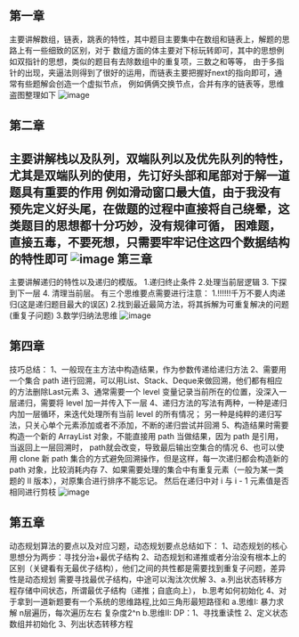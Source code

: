 
第一章
-----------------
  主要讲解数组，链表，跳表的特性，其中题目主要集中在数组和链表上，解题的思路上有一些细致的区别，对于
  数组方面的体主要对下标玩转即可，其中的思想例如双指针的思想，类似的题目有去除数组中的重复项，三数之和等等，
  由于多指针的出现，夹逼法则得到了很好的运用，而链表主要把握好next的指向即可，通常有些题解会创造一个虚拟节点，
  例如俩俩交换节点，合并有序的链表等，思维盗图整理如下
![image](https://github.com/DoddyApe-loveCat/-algorithm015/blob/master/images/Array.png)

第二章
-----------------
  主要讲解栈以及队列，双端队列以及优先队列的特性，尤其是双端队列的使用，先订好头部和尾部对于解一道题具有重要的作用
  例如滑动窗口最大值，由于我没有预先定义好头尾，在做题的过程中直接将自己绕晕，这类题目的思想都十分巧妙，没有规律可循，
  困难题，直接五毒，不要死想，只需要牢牢记住这四个数据结构的特性即可
![image](https://github.com/DoddyApe-loveCat/-algorithm015/blob/master/images/Stack.png)
第三章
-----------------
  主要讲解递归的特性以及递归的模版。
    1.递归终止条件 
    2.处理当前层逻辑 
    3. 下探到下一层 
    4. 清理当前层。
  有三个思维要点需要进行注意： 
    1.!!!!!!千万不要人肉递归(这是递归题目最大的误区) 
    2.找到最近最简方法，将其拆解为可重复解决的问题(重复子问题) 
    3.数学归纳法思维
![image](https://github.com/DoddyApe-loveCat/-algorithm015/blob/master/images/recursion.png)

第四章
-----------------
  技巧总结：
  1、一般现在主方法中构造结果，作为参数传递给递归方法
  2、需要用一个集合 path 进行回溯，可以用List、Stack、Deque来做回溯，他们都有相应的方法删除Last元素
  3、通常需要一个 level 变量记录当前所在的位置，没深入一层递归，需要将 level 加一并传入下一层
  4、递归方法的写法有两种，一种是递归内加一层循环，来迭代处理所有当前 level 的所有情况； 另一种是纯粹的递归写法，只关心单个元素添加或者不添加，不断的递归尝试并回溯
  5、构造结果时需要构造一个新的 ArrayList 对象，不能直接用 path 当做结果，因为 path 是引用，当返回上一层回溯时， path就会改变，导致最后输出空集合的情况
  6、也可以使用 clone 新 path 集合的方式避免回溯操作，但是这样，每一次递归都会构造新的 path 对象，比较消耗内存
  7、如果需要处理的集合中有重复元素（一般为某一类题的 II 版本），对原集合进行排序不能忘记。 然后在递归中对 i 与 i - 1 元素值是否相同进行剪枝
![image](https://github.com/DoddyApe-loveCat/-algorithm015/blob/master/images/cutBranch.png)

第五章
-----------------
   动态规划算法的要点以及对应习题，动态规划要点总结如下：
    1、动态规划的核心思想分为两步：寻找分治+最优子结构
    2、动态规划和递推或者分治没有根本上的区别（关键看有无最优子结构），他们之间的共性都是需要找到重复子问题，差异性是动态规划
       需要寻找最优子结构，中途可以淘汰次优解
    3、a.列出状态转移方程存储中间状态，所谓最优子结构（递推；自底向上），
       b.思考如何初始化
    4、对于拿到一道新题要有一个系统的思维路程,比如三角形最短路径和
       a.思维I: 暴力求解 n层遍历，每次遍历左右 复杂度2^n
       b.思维II: DP：1、寻找重读性 2、定义状态数组并初始化 3、列出状态转移方程
